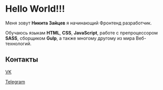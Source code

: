 # Hello World!!!

Меня зовут __Никита Зайцев__ я начинающий Фронтенд разработчик.

Обучаюсь языкам __HTML__, __CSS__, __JavaScript__, работе с препроцессором __SASS__, сборщиком __Gulp__, а также многому другому из мира Веб-технологий.

## Контакты

[VK](https://vk.com/nkitazaitsev1986)

[Telegram](https://t.me/Nikitazaitsev1986)



